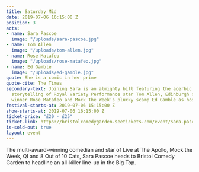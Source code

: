 ```yaml
---
title: Saturday Mid
date: 2019-07-06 16:15:00 Z
position: 3
acts:
- name: Sara Pascoe
  image: "/uploads/sara-pascoe.jpg"
- name: Tom Allen
  image: "/uploads/tom-allen.jpg"
- name: Rose Matafeo
  image: "/uploads/rose-matafeo.jpg"
- name: Ed Gamble
  image: "/uploads/ed-gamble.jpg"
quote: She is a comic in her prime
quote-cite: The Times
secondary-text: Joining Sara is an almighty bill featuring the acerbic wit and riotous
  storytelling of Royal Variety Performance star Tom Allen, Edinburgh Comedy Award
  winner Rose Matafeo and Mock The Week’s plucky scamp Ed Gamble as host.
festival-starts-at: 2019-07-06 15:15:00 Z
show-starts-at: 2019-07-06 16:15:00 Z
ticket-price: "£20 - £25"
ticket-link: https://bristolcomedygarden.seetickets.com/event/sara-pascoe/big-top-bristol-comedy-garden/1365171
is-sold-out: true
layout: event
---
```


The multi-award-winning comedian and star of Live at The Apollo, Mock the Week, QI and 8 Out of 10 Cats, Sara Pascoe heads to Bristol Comedy Garden to headline an all-killer line-up in the Big Top.